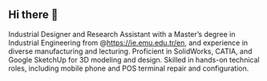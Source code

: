 ## Hi there 👋
Industrial Designer and Research Assistant with a Master’s degree in Industrial Engineering from @https://ie.emu.edu.tr/en, and experience in diverse manufacturing and lecturing. Proficient in SolidWorks, CATIA, and Google SketchUp for 3D modeling and design. Skilled in hands-on technical roles, including mobile phone and POS terminal repair and configuration.
<!--
**MasoudTourani/MasoudTourani** is a ✨ _special_ ✨ repository because its `README.md` (this file) appears on your GitHub profile.

Here are some ideas to get you started:

- 🔭 I’m currently working on ...
- 🌱 I’m currently learning ...
- 👯 I’m looking to collaborate on ...
- 🤔 I’m looking for help with ...
- 💬 Ask me about ...
- 📫 How to reach me: ...
- 😄 Pronouns: ...
- ⚡ Fun fact: ...
-->
